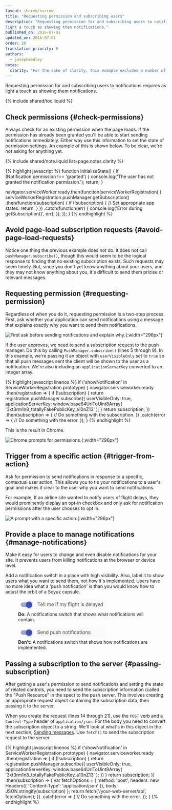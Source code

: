 ```yaml
---
layout: shared/narrow
title: "Requesting permission and subscribing users"
description: "Requesting permission for and subscribing users to notifications requires as 
light a touch as showing them notifications."
published_on: 2016-07-01
updated_on: 2016-07-01
order: 20
translation_priority: 0
authors:
  - josephmedley
notes:
  clarity: "For the sake of clarity, this example excludes a number of feature checks that you should always perform. You can view the original code in it's entirety in our <a href='https://github.com/GoogleChrome/samples/tree/gh-pages/push-messaging-and-notifications'>GitHub samples repo</a>."
---
```


<p class="intro">
Requesting permission for and subscribing users to notifications requires as
light a touch as showing them notifications.
</p>

{% include shared/toc.liquid %}

## Check permissions {#check-permissions}

Always check for an existing permission when the page loads. If the permission
has already been granted you'll be able to start sending notifications
immediately. Either way use this information to set the state of permission
settings. An example of this is shown below. To be clear, we're not asking for
anything yet.

{% include shared/note.liquid list=page.notes.clarity %}

{% highlight javascript %}
function initialiseState() {
  if (Notification.permission !== 'granted') {
    console.log('The user has not granted the notification permission.');
    return;
  }
  
  navigator.serviceWorker.ready.then(function(serviceWorkerRegistration) {
    serviceWorkerRegistration.pushManager.getSubscription()
      .then(function(subscription) {
        if (!subscription) {
          // Set appropriate app states.
          return;
        }
      })
      .catch(function(err) {
        console.log('Error during getSubscription()', err);
      });
  });
}
{% endhighlight %}

## Avoid page-load subscription requests {#avoid-page-load-requests}

Notice one thing the previous example does _not_ do. It does not call 
`pushManager.subscribe()`, though this would seem to be the logical response to
finding that no existing subscription exists. Such requests may seem timely.
But, since you don't yet know anything about your users, and they may not 
know anything about you, it's difficult to send them pricise or relevant
messages.

## Requesting permission {#requesting-permission}

Regardless of when you do it, requesting permission is a two-step process.
First, ask whether your application can send notifications using a message that
explains exactly why you want to send them notifications.

![First ask before sending notifications and explain why.](images/news-prompt.png){:width="296px"}

If the user approves, we need to send a subscription request to the push
manager. Do this by calling `PushManager.subscribe()` (lines 5 through 9). In
this example, we're passing it an object with  `userVisibleOnly` set to `true` so
that all push messages  sent the client will be shown to the user as a
notification. We're also  including an `applicationServerKey` converted to an
integer array.

{% highlight javascript linenos %}
if ('showNotification' in ServiceWorkerRegistration.prototype) {
  navigator.serviceworker.ready
  .then(registration => {
    if (!subscription) {
      return registration.pushManager.subscribe({
          userVisibleOnly: true,
          applicationServerKey: window.base64UrlToUint8Array(
            '3xt3rm1n8_totallyFakePublicKey_a10nZ13'
          );
    }
    return subscription;
  })
  .then(subscription => {
    // Do something with the subscription.
  })
  .catch(error => {
    // Do something with the error.
  });
}
{% endhighlight %}

This is the result in Chrome.

![Chrome prompts for permissions.](images/news-permissions.png){:width="296px"}

## Trigger from a specific action {#trigger-from-action}

Ask for permission to send notifications in response to a specific,
contextual user action. This allows you to tie your notifications
to a user's goal and makes it clear to the user why you want to send
notifications.

For example, If an airline site wanted to notify users of flight delays,
they would prominently display an opt-in checkbox and only ask for
notification permissions after the user chooses to opt in.

![A prompt with a specific action.](images/airline-prompt.png){:width="296px"}

## Provide a place to manage notifications {#manage-notifications}

Make it easy for users to change and even disable notifications for your site.
It prevents users from killing notifications at the browser or device level.

Add a notification switch in a place with high visibility. Also, label it to
show users what you want to send them, not how it's implemented. Users have no
more idea what a 'push notification' is than you would know how to adjust the
orbit of a Soyuz capsule.

<div class="mdl-grid">
  <figure class="mdl-cell mdl-cell--6-col">
    <img src="images/flight-delay.png">
    <figcaption class="wf-figcaption-good"><b>Do:</b> A notifications switch that shows what notifications will contain.</figcaption>
  </figure>
  <figure class="mdl-cell mdl-cell--6-col">
    <img src="images/send-push.png">
    <figcaption class="wf-figcaption-bad"><b>Don’t:</b> A notifications switch that shows how notifications are implemented.</figcaption>
  </figure>
</div>


## Passing a subscription to the server {#passing-subscription}

After getting a user's permission to send notifications and setting the state of
related controls, you need to send the subscription information (called the
"Push Resource" in the spec) to the push server. This involves creating an
appropriate request object containing the subscription data, then passing it to
the server.

When you create the request (lines 14 through 21), use the  `POST` verb and a
`Content-Type` header of  `application/json`. For the body you need to convert
the subscription object to a  string. We'll look at what's in this object in the
next section, [Sending  messages](sending-messages). Use `fetch()` to send the
subscription request to the server.

{% highlight javascript linenos %}
if ('showNotification' in ServiceWorkerRegistration.prototype) {
  navigator.serviceworker.ready
  .then(registration => {
    if (!subscription) {
      return registration.pushManager.subscribe({
        userVisibleOnly: true,
        applicationServerKey: window.base64UrlToUint8Array(
          '3xt3rm1n8_totallyFakePublicKey_a10nZ13'
         );
      })
    }
    return subscription;
  })
  .then(subscription => {
    var fetchOptions = {
      method: 'post',
      headers: new Headers({
        'Content-Type': 'application/json'
      }),
      body: JSON.stringify(subscription)
    };
    return fetch('/your-web-server/api', fetchOptions);
  })
  .catch(error => {
    // Do something with the error.
  });
}
{% endhighlight %}
